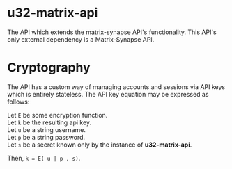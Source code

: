 # u32-matrix-api

The API which extends the matrix-synapse API's functionality.
This API's only external dependency is a Matrix-Synapse API.

# Cryptography

The API has a custom way of managing accounts and sessions via API keys which is entirely stateless.
The API key equation may be expressed as follows:

Let `E` be some encryption function.<br>
Let `k` be the resulting api key.<br>
Let `u` be a string username.<br>
Let `p` be a string password.<br>
Let `s` be a secret known only by the instance of **u32-matrix-api**.<br>

Then, `k = E( u | p , s)`.